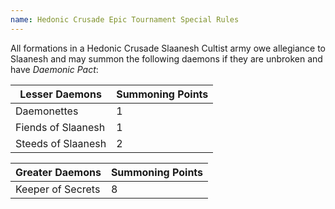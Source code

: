 ```yaml
---
name: Hedonic Crusade Epic Tournament Special Rules
---
```

All formations in a Hedonic Crusade Slaanesh Cultist army owe allegiance to Slaanesh and may summon the following daemons if they are unbroken and have <em>Daemonic Pact</em>:

<table class="_striped">
  <thead>
    <tr class="_background_gray">
      <th>Lesser Daemons</th>
      <th class="_text_right">Summoning Points</th>
    </tr>
  </thead>
  <tbody>
    <tr>
      <td>Daemonettes</td>
      <td class="_text_right">1</td>
    </tr>
    <tr>
      <td>Fiends of Slaanesh</td>
      <td class="_text_right">1</td>
    </tr>
    <tr>
      <td>Steeds of Slaanesh</td>
      <td class="_text_right">2</td>
    </tr>
  </tbody>
</table>

<table class="_striped">
  <thead>
    <tr class="_background_gray">
      <th>Greater Daemons</th>
      <th class="_text_right">Summoning Points</th>
    </tr>
  </thead>
  <tbody>
    <tr>
      <td>Keeper of Secrets</td>
      <td class="_text_right">8</td>
    </tr>
  </tbody>
</table>
